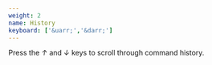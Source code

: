 ```yaml
---
weight: 2
name: History
keyboard: ['&uarr;','&darr;']
---
```

Press the <em>&uarr;</em> and <em>&darr;</em> keys to scroll through command history.